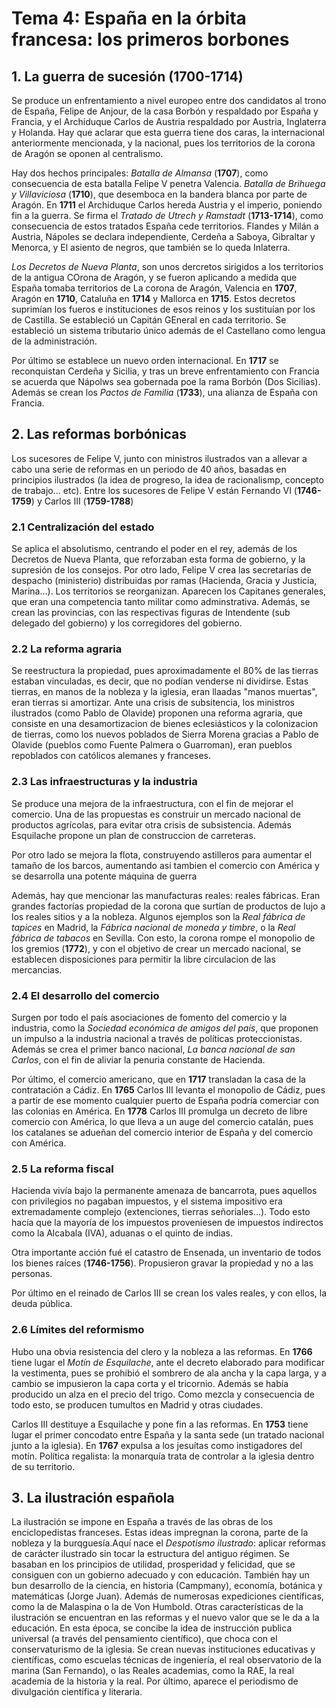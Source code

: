 # Tema 4: España en la órbita francesa: los primeros borbones

## 1. La guerra de sucesión (1700-1714)

Se produce un enfrentamiento a nivel europeo entre dos candidatos al trono de España, Felipe de Anjour, de la casa Borbón y respaldado por España y Francia, y el Archiduque Carlos de Austria respaldado por Austria, Inglaterra y Holanda. Hay que aclarar que esta guerra tiene dos caras, la internacional anteriormente mencionada, y la nacional, pues los territorios de la corona de Aragón se oponen al centralismo.

Hay dos hechos principales: *Batalla de Almansa* (**1707**), como consecuencia de esta batalla Felipe V penetra Valencia. *Batalla de Brihuega y Villaviciosa* (**1710**), que desemboca en la bandera blanca por parte de Aragón. En **1711** el Archiduque Carlos hereda Austria y el imperio, poniendo fin a la guerra. Se firma el *Tratado de Utrech y Ramstadt* (**1713-1714**), como consecuencia de estos tratados España cede territorios. Flandes y Milán a Austria, Nápoles se declara independiente, Cerdeña a Saboya, Gibraltar y Menorca, y El asiento de negros, que también se lo queda Inlaterra.

*Los Decretos de Nueva Planta*, son unos dercretos sirigidos a los territorios de la antigua COrona de Aragón, y se fueron aplicando a medida que España tomaba territorios de La corona de Aragón, Valencia en **1707**, Aragón en **1710**, Cataluña en **1714** y Mallorca en **1715**. Estos decretos suprimían los fueros e instituciones de esos reinos y los sustituían por los de Castilla. Se estableció un Capitán GEneral en cada territorio. Se estableció un sistema tributario único además de el Castellano como lengua de la administración.

Por último se establece un nuevo orden internacional. En **1717** se reconquistan Cerdeña y Sicilia, y tras un breve enfrentamiento con Francia se acuerda que Nápolws sea gobernada poe la rama Borbón (Dos Sicilias). Además se crean los *Pactos de Familia* (**1733**), una alianza de España con Francia.

## 2. Las reformas borbónicas

Los sucesores de Felipe V, junto con ministros ilustrados van a allevar a cabo una serie de reformas en un periodo de 40 años, basadas en principios ilustrados (la idea de progreso, la idea de racionalismp, concepto de trabajo... etc). Entre los sucesores de Felipe V están Fernando VI (**1746-1759**) y Carlos III (**1759-1788**)

### 2.1 Centralización del estado

Se aplica el absolutismo, centrando el poder en el rey, además de los Decretos de Nueva Planta, que reforzaban esta forma de gobierno, y la supresión de los consejos. Por otro lado, Felipe V crea las secretarías de despacho (ministerio) distribuidas por ramas (Hacienda, Gracia y Justicia, Marina...). Los territorios se reorganizan. Aparecen los Capitanes generales, que eran una competencia tanto militar como adminstrativa. Además, se crean las provincias, con las respectivas figuras de Intendente (sub delegado del gobierno) y los corregidores del gobierno.

### 2.2 La reforma agraria

Se reestructura la propiedad, pues aproximadamente el 80% de las tierras estaban vinculadas, es decir, que no podían venderse ni dividirse. Estas tierras, en manos de la nobleza y la iglesia, eran llaadas "manos muertas", eran tierras si amortizar.
Ante una crisis de subsitencia, los ministros ilustrados (como Pablo de Olavide) proponen una reforma agraria, que consiste en una desamortizacion de bienes eclesiásticos y la colonizacion de tierras, como los nuevos poblados de Sierra Morena gracias a Pablo de Olavide (pueblos como Fuente Palmera o Guarroman), eran pueblos repoblados con católicos alemanes y franceses.

### 2.3 Las infraestructuras y la industria

Se produce una mejora de la infraestructura, con el fin de mejorar el comercio. Una de las propuestas es construir un mercado nacional de productos agrícolas, para evitar otra crisis de subsistencia. Además Esquilache propone un plan de construccion de carreteras.

Por otro lado se mejora la flota, construyendo astilleros para aumentar el tamaño de los barcos, aumentando asi tambien el comercio con América y se desarrolla una potente máquina de guerra

Además, hay que mencionar las manufacturas reales: reales fábricas. Eran grandes factorías propiedad de la corona que surtían de productos de lujo a los reales sitios y a la nobleza. Algunos ejemplos son la *Real fábrica de tapices* en Madrid, la *Fábrica nacional de moneda y timbre*, o la *Real fábrica de tabacos* en Sevilla. Con esto, la corona rompe el monopolio de los gremios (**1772**), y con el objetivo de crear un mercado nacional, se establecen disposiciones para permitir la libre circulacion de las mercancias.

### 2.4 El desarrollo del comercio

Surgen por todo el país asociaciones de fomento del comercio y la industria, como la *Sociedad económica de amigos del país*, que proponen un impulso a la industria nacional a través de políticas proteccionistas. Además se crea el primer banco nacional, *La banca nacional de san Carlos*, con el fin de aliviar la penuria constante de Hacienda.

Por último, el comercio americano, que en **1717** transladan la casa de la contratación a Cádiz. En **1765** Carlos III levanta el monopolio de Cádiz, pues a partir de ese momento cualquier puerto de España podría comerciar con las colonias en América. En **1778** Carlos III promulga un decreto de libre comercio con América, lo que lleva a un auge del comercio catalán, pues los catalanes se adueñan del comercio interior de España y del comercio con América.

### 2.5 La reforma fiscal

Hacienda vivía bajo la permanente amenaza de bancarrota, pues aquellos con privilegios no pagaban impuestos, y el sistema impositivo era extremadamente complejo (extenciones, tierras señoriales...). Todo esto hacía que la mayoría de los impuestos proveniesen de impuestos indirectos como la Alcabala (IVA), aduanas o el quinto de indias.

Otra importante acción fué el catastro de Ensenada, un inventario de todos los bienes raíces (**1746-1756**). Propusieron gravar la propiedad y no a las personas.

Por último en el reinado de Carlos III se crean los vales reales, y con ellos, la deuda pública.

### 2.6 Límites del reformismo

Hubo una obvia resistencia del clero y la nobleza a las reformas. En **1766** tiene lugar el *Motín de Esquilache*, ante el decreto elaborado para modificar la vestimenta, pues se prohibió el sombrero de ala ancha y la capa larga, y a cambio se impusieron la capa corta y el tricornio. Además se había producido un alza en el precio del trigo. Como mezcla y consecuencia de todo esto, se producen tumultos en Madrid y otras ciudades.

Carlos III destituye a Esquilache y pone fin a las reformas. En **1753** tiene lugar el primer concodato entre España y la santa sede (un tratado nacional junto a la iglesia). En **1767** expulsa a los jesuítas como instigadores del motín. Política regalista: la monarquía trata de controlar a la iglesia dentro de su territorio.

## 3. La ilustración española

La ilustración se impone en España a través de las obras de los enciclopedistas franceses. Estas ideas impregnan la corona, parte de la nobleza y la burqguesía.Aquí nace el *Despotismo ilustrado*: aplicar reformas de carácter ilustrado sin tocar la estructura del antiguo régimen. Se basaban en los principios de utilidad, prosperidad y felicidad, que se consiguen con un gobierno adecuado y con educación.
También hay un bun desarrollo de la ciencia, en historia (Campmany), economía, botánica y matemáticas (Jorge Juan). Además de numerosas expediciones científicas, como la de Malaspina o la de Von Humbold. Otras características de la ilustración se encuentran en las reformas y el nuevo valor que se le da a la educación. En esta época, se concibe la idea de instrucción publica universal (a través del pensamiento científico), que choca con el conservaturismo de la iglesia. Se crean nuevas instituciones educativas y científicas, como escuelas técnicas de ingeniería, el real observatorio de la marina (San Fernando), o las Reales academias, como la RAE, la real academia de la historia y la real. Por último, aparece el periodismo de divulgación científica y literaria.
